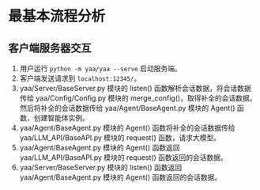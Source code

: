 # 最基本流程分析

## 客户端服务器交互

1. 用户运行 `python -m yaa/yaa --serve` 启动服务端。
2. 客户端发送请求到 `localhost:12345/`。
3. yaa/Server/BaseServer.py 模块的 listen() 函数解析会话数据，将会话数据传给 yaa/Config/Config.py 模块的 merge_config()，取得补全的会话数据。然后将补全的会话数据传给 yaa/Agent/BaseAgent.py 模块的 Agent() 函数，创建智能体实例。
4. yaa/Agent/BaseAgent.py 模块的 Agent() 函数将补全的会话数据传给 yaa/LLM_API/BaseAPI.py 模块的 request() 函数，请求大模型。
5. yaa/Agent/BaseAgent.py 模块的 Agent() 函数返回 yaa/LLM_API/BaseAPI.py 模块的 request() 函数返回的会话数据。
6. yaa/Server/BaseServer.py 模块的 listen() 函数返回 yaa/Agent/BaseAgent.py 模块的 Agent() 函数返回的会话数据。
